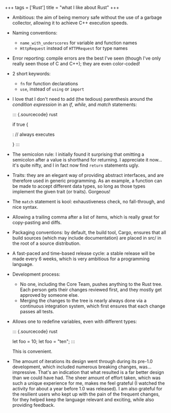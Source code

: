 +++
tags = ['Rust']
title = "what I like about Rust"
+++

-   Ambitious: the aim of being memory safe without the use of a garbage
    collector, allowing it to achieve C++ execution speeds.
-   Naming conventions:
    -   `name_with_underscores` for variable and function names
    -   `HttpRequest` instead of `HTTPRequest` for type names
-   Error reporting: compile errors are the best I\'ve seen (though
    I\'ve only really seen those of C and C++); they are even
    color-coded!
-   2 short keywords:
    -   `fn` for function declarations
    -   `use`, instead of `using` or `import`
-   I love that I don\'t need to add (the tedious) parenthesis around
    the *condition expression* in an *if*, *while*, and *match*
    statements:

    ::: {.sourcecode}
    rust

    if true {

    :   // always executes

    }
    :::

-   The semicolon rule: I initially found it surprising that omitting a
    semicolon after a value is shorthand for returning. I appreciate it
    now\... it\'s quite nifty, and I in fact now find `return`
    statements ugly.
-   Traits: they are an elegant way of providing abstract interfaces,
    and are therefore used in generic programming. As an example, a
    function can be made to accept different data types, so long as
    those types implement the given trait (or traits). Gorgeous!
-   The `match` statement is kool: exhaustiveness check, no
    fall-through, and nice syntax.
-   Allowing a trailing comma after a list of items, which is really
    great for copy-pasting and diffs.
-   Packaging conventions: by default, the build tool, Cargo, ensures
    that all build sources (which may include documentation) are placed
    in src/ in the root of a source distribution.
-   A fast-paced and time-based release cycle: a stable release will be
    made every 6 weeks, which is very ambitious for a programming
    language.
-   Development process:
    -   No one, including the Core Team, pushes anything to the Rust
        tree. Each person gets their changes reviewed first, and they
        mostly get approved by someone else.
    -   Merging the changes to the tree is nearly always done via a
        continuous integration system, which first ensures that each
        change passes all tests.
-   Allows one to redefine variables, even with different types:

    ::: {.sourcecode}
    rust

    let foo = 10; let foo = \"ten\";
    :::

    This is convenient.

-   The amount of iterations its design went through during its pre-1.0
    development, which included numerous breaking changes, was\...
    impressive. That\'s an indication that what resulted is a far better
    design than we could have had. The sheer amount of effort taken,
    which was such a unique experience for me, makes me feel grateful (I
    watched the activity for about a year before 1.0 was released). I am
    also grateful for the resilient users who kept up with the pain of
    the frequent changes, for they helped keep the language relevant and
    exciting, while also providing feedback.
